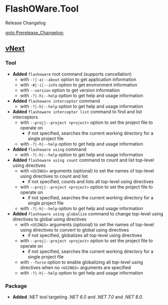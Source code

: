 # FlashOWare.Tool
Release Changelog

[goto Prerelease_Changelog;](./CHANGELOG-Prerelease.md)

## [vNext]
### Tool
- **Added** `flashoware` root command (supports cancellation)
  - with `-!|-a|--about` option to get application information
  - with `-#|-i|--info` option to get environment information
  - with `--version` option to get version information
  - with `-?|-h|--help` option to get help and usage information
- **Added** `flashoware interceptor` command
  - with `-?|-h|--help` option to get help and usage information
- **Added** `flashoware interceptor list` command to find and list interceptors
  - with `--proj|--project <project>` option to set the project file to operate on
    - if not specified, searches the current working directory for a single project file
  - with `-?|-h|--help` option to get help and usage information
- **Added** `flashoware using` command
  - with `-?|-h|--help` option to get help and usage information
- **Added** `flashoware using count` command to count and list top-level using directives
  - with `<USINGS>` arguments (optional) to set the names of top-level using directives to count and list
    - if not specified, counts and lists all top-level using directives
  - with `--proj|--project <project>` option to set the project file to operate on
    - if not specified, searches the current working directory for a single project file
  - with `-?|-h|--help` option to get help and usage information
- **Added** `flashoware using globalize` command to change top-level using directives to global using directives
  - with `<USINGS>` arguments (optional) to set the names of top-level using directives to convert to global using directives
    - if not specified, globalizes all top-level using directives
  - with `--proj|--project <project>` option to set the project file to operate on
    - if not specified, searches the current working directory for a single project file
  - with `--force` option to enable globalizing all top-level using directives when no `<USINGS>` arguments are specified
  - with `-?|-h|--help` option to get help and usage information

### Package
- **Added** .NET tool targeting _.NET 6.0_ and _.NET 7.0_ and _.NET 8.0_.

[vnext]: https://github.com/FlashOWare/FlashOWare.Tool/commits/main
